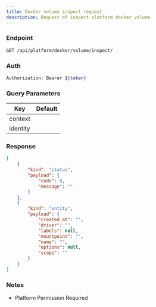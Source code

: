 ```yaml
---
title: Docker volume inspect request
description: Request of inspect platform docker volume
---
```


### Endpoint

```bash
GET /api/platform/docker/volume/inspect/
```

### Auth

```bash
Authorization: Bearer ${token}
```

### Query Parameters

| Key | Default |
|-----|---------|
| context |  |
| identity |  |

### Response

```json [Json]
[
    {
        "kind": "status",
        "payload": {
            "code": 0,
            "message": ""
        }
    },
    {
        "kind": "entity",
        "payload": {
            "created_at": "",
            "driver": "",
            "labels": null,
            "mountpoint": "",
            "name": "",
            "options": null,
            "scope": ""
        }
    }
]
```

### Notes

- Platform Permission Required
